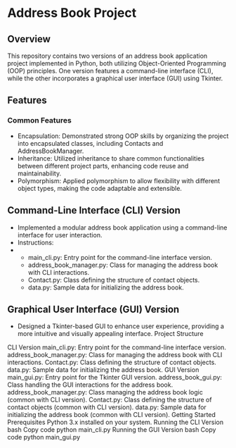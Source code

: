 # Address Book Project
## Overview
This repository contains two versions of an address book application project implemented in Python, both utilizing Object-Oriented Programming (OOP) principles. One version features a command-line interface (CLI), while the other incorporates a graphical user interface (GUI) using Tkinter.

## Features
### Common Features
- Encapsulation: Demonstrated strong OOP skills by organizing the project into encapsulated classes, including Contacts and AddressBookManager.
- Inheritance: Utilized inheritance to share common functionalities between different project parts, enhancing code reuse and maintainability.
- Polymorphism: Applied polymorphism to allow flexibility with different object types, making the code adaptable and extensible.

## Command-Line Interface (CLI) Version
- Implemented a modular address book application using a command-line interface for user interaction.
- Instructions:
- * main_cli.py: Entry point for the command-line interface version.
  * address_book_manager.py: Class for managing the address book with CLI interactions.
  * Contact.py: Class defining the structure of contact objects.
  * data.py: Sample data for initializing the address book.
  
## Graphical User Interface (GUI) Version
- Designed a Tkinter-based GUI to enhance user experience, providing a more intuitive and visually appealing interface.
Project Structure

CLI Version
main_cli.py: Entry point for the command-line interface version.
address_book_manager.py: Class for managing the address book with CLI interactions.
Contact.py: Class defining the structure of contact objects.
data.py: Sample data for initializing the address book.
GUI Version
main_gui.py: Entry point for the Tkinter GUI version.
address_book_gui.py: Class handling the GUI interactions for the address book.
address_book_manager.py: Class managing the address book logic (common with CLI version).
Contact.py: Class defining the structure of contact objects (common with CLI version).
data.py: Sample data for initializing the address book (common with CLI version).
Getting Started
Prerequisites
Python 3.x installed on your system.
Running the CLI Version
bash
Copy code
python main_cli.py
Running the GUI Version
bash
Copy code
python main_gui.py

